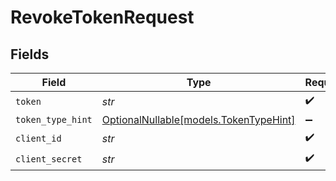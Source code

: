 # RevokeTokenRequest


## Fields

| Field                                                                | Type                                                                 | Required                                                             | Description                                                          |
| -------------------------------------------------------------------- | -------------------------------------------------------------------- | -------------------------------------------------------------------- | -------------------------------------------------------------------- |
| `token`                                                              | *str*                                                                | :heavy_check_mark:                                                   | N/A                                                                  |
| `token_type_hint`                                                    | [OptionalNullable[models.TokenTypeHint]](../models/tokentypehint.md) | :heavy_minus_sign:                                                   | N/A                                                                  |
| `client_id`                                                          | *str*                                                                | :heavy_check_mark:                                                   | N/A                                                                  |
| `client_secret`                                                      | *str*                                                                | :heavy_check_mark:                                                   | N/A                                                                  |